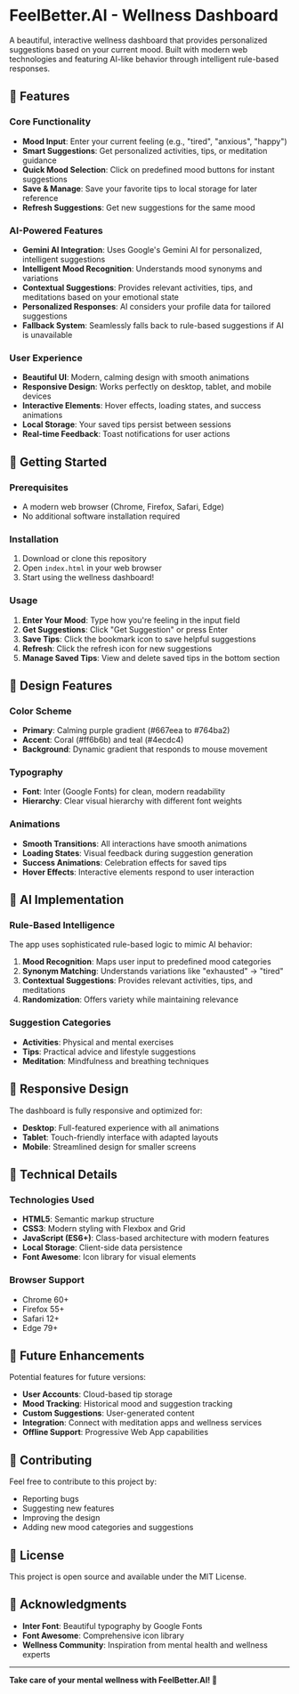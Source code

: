 # FeelBetter.AI - Wellness Dashboard

A beautiful, interactive wellness dashboard that provides personalized suggestions based on your current mood. Built with modern web technologies and featuring AI-like behavior through intelligent rule-based responses.

## 🌟 Features

### Core Functionality
- **Mood Input**: Enter your current feeling (e.g., "tired", "anxious", "happy")
- **Smart Suggestions**: Get personalized activities, tips, or meditation guidance
- **Quick Mood Selection**: Click on predefined mood buttons for instant suggestions
- **Save & Manage**: Save your favorite tips to local storage for later reference
- **Refresh Suggestions**: Get new suggestions for the same mood

### AI-Powered Features
- **Gemini AI Integration**: Uses Google's Gemini AI for personalized, intelligent suggestions
- **Intelligent Mood Recognition**: Understands mood synonyms and variations
- **Contextual Suggestions**: Provides relevant activities, tips, and meditations based on your emotional state
- **Personalized Responses**: AI considers your profile data for tailored suggestions
- **Fallback System**: Seamlessly falls back to rule-based suggestions if AI is unavailable

### User Experience
- **Beautiful UI**: Modern, calming design with smooth animations
- **Responsive Design**: Works perfectly on desktop, tablet, and mobile devices
- **Interactive Elements**: Hover effects, loading states, and success animations
- **Local Storage**: Your saved tips persist between sessions
- **Real-time Feedback**: Toast notifications for user actions

## 🚀 Getting Started

### Prerequisites
- A modern web browser (Chrome, Firefox, Safari, Edge)
- No additional software installation required

### Installation
1. Download or clone this repository
2. Open `index.html` in your web browser
3. Start using the wellness dashboard!

### Usage
1. **Enter Your Mood**: Type how you're feeling in the input field
2. **Get Suggestions**: Click "Get Suggestion" or press Enter
3. **Save Tips**: Click the bookmark icon to save helpful suggestions
4. **Refresh**: Click the refresh icon for new suggestions
5. **Manage Saved Tips**: View and delete saved tips in the bottom section

## 🎨 Design Features

### Color Scheme
- **Primary**: Calming purple gradient (#667eea to #764ba2)
- **Accent**: Coral (#ff6b6b) and teal (#4ecdc4)
- **Background**: Dynamic gradient that responds to mouse movement

### Typography
- **Font**: Inter (Google Fonts) for clean, modern readability
- **Hierarchy**: Clear visual hierarchy with different font weights

### Animations
- **Smooth Transitions**: All interactions have smooth animations
- **Loading States**: Visual feedback during suggestion generation
- **Success Animations**: Celebration effects for saved tips
- **Hover Effects**: Interactive elements respond to user interaction

## 🧠 AI Implementation

### Rule-Based Intelligence
The app uses sophisticated rule-based logic to mimic AI behavior:

1. **Mood Recognition**: Maps user input to predefined mood categories
2. **Synonym Matching**: Understands variations like "exhausted" → "tired"
3. **Contextual Suggestions**: Provides relevant activities, tips, and meditations
4. **Randomization**: Offers variety while maintaining relevance

### Suggestion Categories
- **Activities**: Physical and mental exercises
- **Tips**: Practical advice and lifestyle suggestions
- **Meditation**: Mindfulness and breathing techniques

## 📱 Responsive Design

The dashboard is fully responsive and optimized for:
- **Desktop**: Full-featured experience with all animations
- **Tablet**: Touch-friendly interface with adapted layouts
- **Mobile**: Streamlined design for smaller screens

## 🔧 Technical Details

### Technologies Used
- **HTML5**: Semantic markup structure
- **CSS3**: Modern styling with Flexbox and Grid
- **JavaScript (ES6+)**: Class-based architecture with modern features
- **Local Storage**: Client-side data persistence
- **Font Awesome**: Icon library for visual elements

### Browser Support
- Chrome 60+
- Firefox 55+
- Safari 12+
- Edge 79+

## 🎯 Future Enhancements

Potential features for future versions:
- **User Accounts**: Cloud-based tip storage
- **Mood Tracking**: Historical mood and suggestion tracking
- **Custom Suggestions**: User-generated content
- **Integration**: Connect with meditation apps and wellness services
- **Offline Support**: Progressive Web App capabilities

## 🤝 Contributing

Feel free to contribute to this project by:
- Reporting bugs
- Suggesting new features
- Improving the design
- Adding new mood categories and suggestions

## 📄 License

This project is open source and available under the MIT License.

## 🙏 Acknowledgments

- **Inter Font**: Beautiful typography by Google Fonts
- **Font Awesome**: Comprehensive icon library
- **Wellness Community**: Inspiration from mental health and wellness experts

---

**Take care of your mental wellness with FeelBetter.AI! 🌟**


